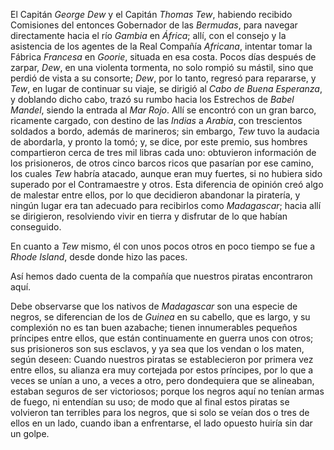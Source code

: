 El Capitán *George Dew* y el Capitán *Thomas Tew*, habiendo recibido Comisiones del entonces Gobernador de las *Bermudas*, para navegar directamente hacia el río *Gambia* en *África*; allí, con el consejo y la asistencia de los agentes de la Real Compañía *Africana*, intentar tomar la Fábrica *Francesa* en *Goorie*, situada en esa costa. Pocos días después de zarpar, *Dew*, en una violenta tormenta, no solo rompió su mástil, sino que perdió de vista a su consorte; *Dew*, por lo tanto, regresó para repararse, y *Tew*, en lugar de continuar su viaje, se dirigió al *Cabo de Buena Esperanza*, y doblando dicho cabo, trazó su rumbo hacia los Estrechos de *Babel Mandel*, siendo la entrada al *Mar Rojo*. Allí se encontró con un gran barco, ricamente cargado, con destino de las *Indias* a *Arabia*, con trescientos soldados a bordo, además de marineros; sin embargo, *Tew* tuvo la audacia de abordarla, y pronto la tomó; y, se dice, por este premio, sus hombres compartieron cerca de tres mil libras cada uno: obtuvieron información de los prisioneros, de otros cinco barcos ricos que pasarían por ese camino, los cuales *Tew* habría atacado, aunque eran muy fuertes, si no hubiera sido superado por el Contramaestre y otros. Esta diferencia de opinión creó algo de malestar entre ellos, por lo que decidieron abandonar la piratería, y ningún lugar era tan adecuado para recibirlos como *Madagascar*; hacia allí se dirigieron, resolviendo vivir en tierra y disfrutar de lo que habían conseguido.

En cuanto a *Tew* mismo, él con unos pocos otros en poco tiempo se fue a *Rhode Island*, desde donde hizo las paces.

Así hemos dado cuenta de la compañía que nuestros piratas encontraron aquí.

Debe observarse que los nativos de *Madagascar* son una especie de negros, se diferencian de los de *Guinea* en su cabello, que es largo, y su complexión no es tan buen azabache; tienen innumerables pequeños príncipes entre ellos, que están continuamente en guerra unos con otros; sus prisioneros son sus esclavos, y ya sea que los vendan o los maten, según deseen: Cuando nuestros piratas se establecieron por primera vez entre ellos, su alianza era muy cortejada por estos príncipes, por lo que a veces se unían a uno, a veces a otro, pero dondequiera que se alineaban, estaban seguros de ser victoriosos; porque los negros aquí no tenían armas de fuego, ni entendían su uso; de modo que al final estos piratas se volvieron tan terribles para los negros, que si solo se veían dos o tres de ellos en un lado, cuando iban a enfrentarse, el lado opuesto huiría sin dar un golpe.